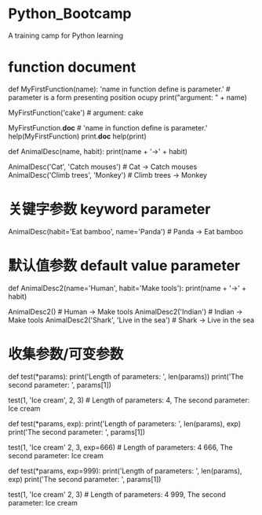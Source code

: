 # Python_Bootcamp
A training camp for Python learning


# function document
def MyFirstFunction(name):
    'name in function define is parameter.'
    # parameter is a form presenting position ocupy
    print("argument: " + name)

MyFirstFunction('cake')   # argument: cake

MyFirstFunction.__doc__   # 'name in function define is parameter.'
help(MyFirstFunction)
print.__doc__
help(print)

def AnimalDesc(name, habit):
    print(name + '->' + habit)

AnimalDesc('Cat', 'Catch mouses')   # Cat -> Catch mouses
AnimalDesc('Climb trees', 'Monkey')   # Climb trees -> Monkey
# 关键字参数 keyword parameter
AnimalDesc(habit='Eat bamboo', name='Panda')   # Panda -> Eat bamboo

# 默认值参数 default value parameter
def AnimalDesc2(name='Human', habit='Make tools'):
    print(name + '->' + habit)

AnimalDesc2()   # Human -> Make tools
AnimalDesc2('Indian')   # Indian -> Make tools
AnimalDesc2('Shark', 'Live in the sea')   # Shark -> Live in the sea

# 收集参数/可变参数
def test(*params):
    print('Length of parameters: ', len(params))
    print('The second parameter: ', params[1])

test(1, 'Ice cream', 2, 3)   # Length of parameters: 4, The second parameter: Ice cream

def test(*params, exp):
    print('Length of parameters: ', len(params), exp)
    print('The second parameter: ', params[1])

test(1, 'Ice cream' 2, 3, exp=666)   # Length of parameters: 4 666, The second parameter: Ice cream

def test(*params, exp=999):
    print('Length of parameters: ', len(params), exp)
    print('The second parameter: ', params[1])

test(1, 'Ice cream' 2, 3)   # Length of parameters: 4 999, The second parameter: Ice cream

